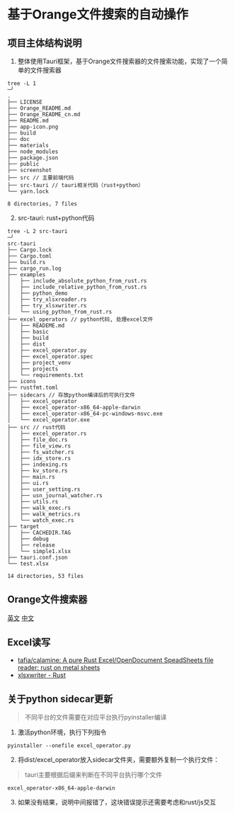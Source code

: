 # 基于Orange文件搜索的自动操作

## 项目主体结构说明

1. 整体使用Tauri框架，基于Orange文件搜索器的文件搜索功能，实现了一个简单的文件搜索器

```shell
tree -L 1                                                                                                                                        ─╯
.
├── LICENSE
├── Orange_README.md
├── Orange_README_cn.md
├── README.md
├── app-icon.png
├── build
├── doc
├── materials
├── node_modules
├── package.json
├── public
├── screenshot
├── src // 主要前端代码
├── src-tauri // tauri相关代码（rust+python）
└── yarn.lock

8 directories, 7 files
```

2. src-tauri: rust+python代码

```shell
tree -L 2 src-tauri                                                                                                                              ─╯
src-tauri
├── Cargo.lock
├── Cargo.toml
├── build.rs
├── cargo_run.log
├── examples
│   ├── include_absolute_python_from_rust.rs
│   ├── include_relative_python_from_rust.rs
│   ├── python_demo
│   ├── try_xlsxreader.rs
│   ├── try_xlsxwriter.rs
│   └── using_python_from_rust.rs
├── excel_operators // python代码, 处理excel文件
│   ├── READEME.md
│   ├── basic
│   ├── build
│   ├── dist
│   ├── excel_operator.py
│   ├── excel_operator.spec
│   ├── project_venv
│   ├── projects
│   └── requirements.txt
├── icons
├── rustfmt.toml
├── sidecars // 存放python编译后的可执行文件
│   ├── excel_operator
│   ├── excel_operator-x86_64-apple-darwin
│   ├── excel_operator-x86_64-pc-windows-msvc.exe
│   └── excel_operator.exe
├── src // rust代码
│   ├── excel_operator.rs
│   ├── file_doc.rs
│   ├── file_view.rs
│   ├── fs_watcher.rs
│   ├── idx_store.rs
│   ├── indexing.rs
│   ├── kv_store.rs
│   ├── main.rs
│   ├── ui.rs
│   ├── user_setting.rs
│   ├── usn_journal_watcher.rs
│   ├── utils.rs
│   ├── walk_exec.rs
│   ├── walk_metrics.rs
│   └── watch_exec.rs
├── target
│   ├── CACHEDIR.TAG
│   ├── debug
│   ├── release
│   └── simple1.xlsx
├── tauri.conf.json
└── test.xlsx

14 directories, 53 files

```

## Orange文件搜索器

[英文](Orange_README.md)
[中文](Orange_README_cn.md)

## Excel读写

- [tafia/calamine: A pure Rust Excel/OpenDocument SpeadSheets file reader: rust on metal sheets](https://github.com/tafia/calamine)
- [xlsxwriter - Rust](https://docs.rs/xlsxwriter/latest/xlsxwriter/)

## 关于python sidecar更新

> 不同平台的文件需要在对应平台执行pyinstaller编译

1. 激活python环境，执行下列指令

```shell
pyinstaller --onefile excel_operator.py
```

2. 将dist/excel_operator放入sidecar文件夹，需要额外复制一个执行文件：

> tauri主要根据后缀来判断在不同平台执行哪个文件

```shell
excel_operator-x86_64-apple-darwin
```

3. 如果没有结果，说明中间报错了，这块错误提示还需要考虑和rust/js交互